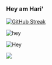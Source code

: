 ### Hey am Hari'


[![GitHub Streak](https://streak-stats.demolab.com/?user=harijoshi07&theme=highcontrast)](https://git.io/streak-stats)


![hey](https://github-readme-stats.vercel.app/api?username=harijoshi07&show_icons=true&locale=en&theme=highcontrast)

![Hey](https://github-readme-stats.vercel.app/api/top-langs?username=harijoshi07&show_icons=true&locale=en&layout=compact&theme=highcontrast)

![](https://komarev.com/ghpvc/?username=harijoshi07)





<!--
**harijoshi07/harijoshi07** is a ✨ _special_ ✨ repository because its `README.md` (this file) appears on your GitHub profile.

Here are some ideas to get you started:

- 🔭 I’m currently working on 
- 🌱 I’m currently learning ...
- 👯 I’m looking to collaborate on ...
- 🤔 I’m looking for help with ...
- 💬 Ask me about ...
- 📫 How to reach me: ...
- 😄 Pronouns: ...
- ⚡ Fun fact: ...
-->
